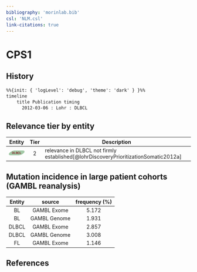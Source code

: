 ```yaml
---
bibliography: 'morinlab.bib'
csl: 'NLM.csl'
link-citations: true
---
```


# CPS1

## History

```mermaid
%%{init: { 'logLevel': 'debug', 'theme': 'dark' } }%%
timeline
    title Publication timing
      2012-03-06 : Lohr : DLBCL
```


## Relevance tier by entity

|Entity|Tier|Description|
|:------:|:----:|--------------------------------------|
|![DLBCL](images/icons/DLBCL_tier2.png)|2|relevance in DLBCL not firmly established[@lohrDiscoveryPrioritizationSomatic2012a]|


## Mutation incidence in large patient cohorts (GAMBL reanalysis)

|Entity|source |frequency (%)|
|:------:|:----:|:----:|
|BL|GAMBL Exome |5.172 |
|BL|GAMBL Genome |1.931 |
|DLBCL|GAMBL Exome |2.857 |
|DLBCL|GAMBL Genome |3.008 |
|FL|GAMBL Exome |1.146 |


## References


